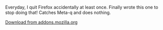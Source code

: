 Everyday, I quit Firefox accidentally at least once.  Finally wrote this one to stop doing that! Catches Meta-q and does nothing.

[Download from
addons.mozilla.org](https://addons.mozilla.org/en-US/firefox/addon/warn-before-quit/)
